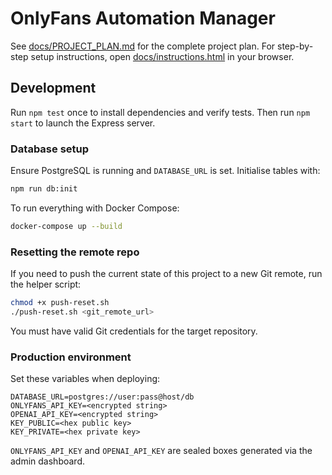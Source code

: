# OnlyFans Automation Manager
See [docs/PROJECT_PLAN.md](docs/PROJECT_PLAN.md) for the complete project plan.
For step-by-step setup instructions, open [docs/instructions.html](docs/instructions.html) in your browser.
## Development
Run `npm test` once to install dependencies and verify tests.
Then run `npm start` to launch the Express server.
### Database setup
Ensure PostgreSQL is running and `DATABASE_URL` is set. Initialise tables with:
```bash
npm run db:init
```

To run everything with Docker Compose:
```bash
docker-compose up --build
```
### Resetting the remote repo
If you need to push the current state of this project to a new Git remote, run
the helper script:

```bash
chmod +x push-reset.sh
./push-reset.sh <git_remote_url>
```
You must have valid Git credentials for the target repository.
### Production environment
Set these variables when deploying:
```
DATABASE_URL=postgres://user:pass@host/db
ONLYFANS_API_KEY=<encrypted string>
OPENAI_API_KEY=<encrypted string>
KEY_PUBLIC=<hex public key>
KEY_PRIVATE=<hex private key>
```
`ONLYFANS_API_KEY` and `OPENAI_API_KEY` are sealed boxes generated via the admin dashboard.